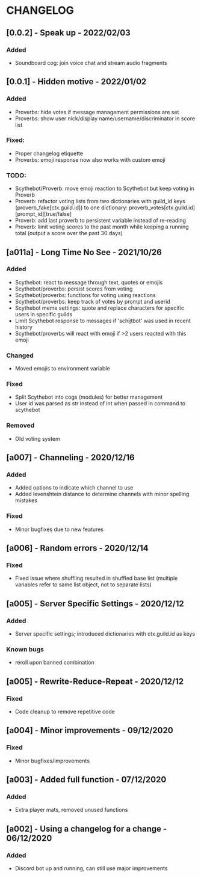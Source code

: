 # CHANGELOG

## [0.0.2] - Speak up - 2022/02/03
### Added
- Soundboard cog: join voice chat and stream audio fragments

## [0.0.1] - Hidden motive - 2022/01/02
### Added
- Proverbs: hide votes if message management permissions are set
- Proverbs: show user nick/display name/username/discriminator in score list

### Fixed:
- Proper changelog etiquette
- Proverbs: emoji response now also works with custom emoji

### TODO:
- Scythebot/Proverb: move emoji reaction to Scythebot but keep voting in Proverb
- Proverb: refactor voting lists from two dictionaries with guild_id keys (proverb_fake[ctx.guild.id]) to one dictionary: proverb_votes[ctx.guild.id][prompt_id][true/false]
- Proverb: add last proverb to persistent variable instead of re-reading
- Proverb: limit voting scores to the past month while keeping a running total (output a score over the past 30 days)

## [a011a] - Long Time No See - 2021/10/26
### Added
- Scythebot: react to message through text, quotes or emojis
- Scythebot/proverbs: persist scores from voting
- Scythebot/proverbs: functions for voting using reactions
- Scythebot/proverbs: keep track of votes by prompt and userid
- Scythebot meme settings: quote and replace characters for specific users in specific guilds
- Limit Scythebot response to messages if 'schijtbot' was used in recent history
- Scythebot/proverbs will react with emoji if >2 users reacted with this emoji

### Changed
- Moved emojis to environment variable

### Fixed
- Split Scythebot into cogs (modules) for better management
- User id was parsed as str instead of int when passed in command to scythebot

### Removed
- Old voting system

## [a007] - Channeling - 2020/12/16
### Added
- Added options to indicate which channel to use
- Added levenshtein distance to determine channels with minor spelling mistakes

### Fixed
- Minor bugfixes due to new features

## [a006] - Random errors - 2020/12/14
### Fixed
- Fixed issue where shuffling resulted in shuffled base list (multiple variables refer to same list object, not to separate lists)

## [a005] - Server Specific Settings - 2020/12/12
### Added
- Server specific settings; introduced dictionaries with ctx.guild.id as keys
### Known bugs
- reroll upon banned combination

## [a005] - Rewrite-Reduce-Repeat - 2020/12/12 
### Fixed
- Code cleanup to remove repetitive code

## [a004] - Minor improvements - 09/12/2020
### Fixed
- Minor bugfixes/improvements

## [a003] - Added full function - 07/12/2020
### Added
- Extra player mats, removed unused functions

## [a002] - Using a changelog for a change - 06/12/2020
### Added
- Discord bot up and running, can still use major improvements
